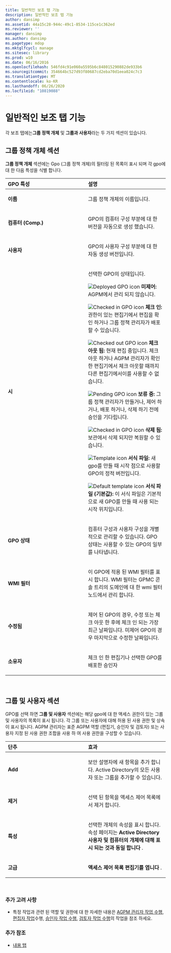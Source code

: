 ```yaml
---
title: 일반적인 보조 탭 기능
description: 일반적인 보조 탭 기능
author: dansimp
ms.assetid: 44a15c28-944c-49c1-8534-115ce1c362ed
ms.reviewer: ''
manager: dansimp
ms.author: dansimp
ms.pagetype: mdop
ms.mktglfcycl: manage
ms.sitesec: library
ms.prod: w10
ms.date: 06/16/2016
ms.openlocfilehash: 546fd4c91e060a5595b6c848015290882de933b6
ms.sourcegitcommit: 354664bc527d93f80687cd2eba70d1eea024c7c3
ms.translationtype: MT
ms.contentlocale: ko-KR
ms.lasthandoff: 06/26/2020
ms.locfileid: "10819088"
---
```

# 일반적인 보조 탭 기능


각 보조 탭에는**그룹 정책 개체** 및 **그룹과 사용자**라는 두 가지 섹션이 있습니다.

## 그룹 정책 개체 섹션


**그룹 정책 개체** 섹션에는 Gpo (그룹 정책 개체)의 필터링 된 목록이 표시 되며 각 gpo에 대 한 다음 특성을 식별 합니다.

<table>
<colgroup>
<col width="50%" />
<col width="50%" />
</colgroup>
<thead>
<tr class="header">
<th align="left">GPO 특성</th>
<th align="left">설명</th>
</tr>
</thead>
<tbody>
<tr class="odd">
<td align="left"><p><strong>이름</strong></p></td>
<td align="left"><p>그룹 정책 개체의 이름입니다.</p></td>
</tr>
<tr class="even">
<td align="left"><p><strong>컴퓨터 (Comp.)</strong></p></td>
<td align="left"><p>GPO의 컴퓨터 구성 부분에 대 한 버전을 자동으로 생성 했습니다.</p></td>
</tr>
<tr class="odd">
<td align="left"><p><strong>사용자</strong></p></td>
<td align="left"><p>GPO의 사용자 구성 부분에 대 한 자동 생성 버전입니다.</p></td>
</tr>
<tr class="even">
<td align="left"><p><strong>시</strong></p></td>
<td align="left"><p>선택한 GPO의 상태입니다.</p>
<p><img src="images/36f6b687-f5cc-40d1-805f-b191d1fb1ace.gif" alt="Deployed GPO icon" /> <strong>미제어: </strong> AGPM에서 관리 되지 않습니다.</p>
<p><img src="images/57b610a5-1c71-4d26-9173-d04abd495fcc.gif" alt="Checked in GPO icon" /> <strong>체크 인: </strong> 권한이 있는 편집기에서 편집을 확인 하거나 그룹 정책 관리자가 배포할 수 있습니다.</p>
<p><img src="images/8e7a7c4e-809a-435a-8b29-30d797936210.gif" alt="Checked out GPO icon" /> <strong>체크 아웃 됨: </strong> 현재 편집 중입니다. 체크 아웃 하거나 AGPM 관리자가 확인 한 편집기에서 체크 아웃할 때까지 다른 편집기에서이를 사용할 수 없습니다.</p>
<p><img src="images/0840a6a3-54a6-4528-98a9-7b122243c1a5.gif" alt="Pending GPO icon" /> <strong>보류 중: </strong> 그룹 정책 관리자가 만들거나, 제어 하거나, 배포 하거나, 삭제 하기 전에 승인을 기다립니다.</p>
<p><img src="images/57b610a5-1c71-4d26-9173-d04abd495fcc.gif" alt="Checked in GPO icon" /> <strong>삭제 됨: </strong> 보관에서 삭제 되지만 복원할 수 있습니다.</p>
<p><img src="images/9b65829d-253c-4f30-9295-c816a6521ed2.gif" alt="Template icon" /> <strong>서식 파일: </strong> 새 gpo를 만들 때 시작 점으로 사용할 GPO의 정적 버전입니다.</p>
<p><img src="images/cd349b8d-c4d8-45ff-b17f-7db882502c58.gif" alt="Default template icon" /> <strong>서식 파일 (기본값): </strong> 이 서식 파일은 기본적으로 새 GPO를 만들 때 사용 되는 시작 위치입니다.</p></td>
</tr>
<tr class="odd">
<td align="left"><p><strong>GPO 상태</strong></p></td>
<td align="left"><p>컴퓨터 구성과 사용자 구성을 개별적으로 관리할 수 있습니다. GPO 상태는 사용할 수 있는 GPO의 일부를 나타냅니다.</p></td>
</tr>
<tr class="even">
<td align="left"><p><strong>WMI 필터</strong></p></td>
<td align="left"><p>이 GPO에 적용 된 WMI 필터를 표시 합니다. WMI 필터는 <strong> </strong> GPMC 콘솔 트리의 도메인에 대 한 wmi 필터 노드에서 관리 합니다.</p></td>
</tr>
<tr class="odd">
<td align="left"><p><strong>수정됨</strong></p></td>
<td align="left"><p>제어 된 GPO의 경우, 수정 또는 체크 아웃 한 후에 체크 인 되는 가장 최근 날짜입니다. 미제어 GPO의 경우 마지막으로 수정한 날짜입니다.</p></td>
</tr>
<tr class="even">
<td align="left"><p><strong>소유자</strong></p></td>
<td align="left"><p>체크 인 한 편집기나 선택한 GPO를 배포한 승인자</p></td>
</tr>
</tbody>
</table>

 

## 그룹 및 사용자 섹션


GPO를 선택 하면 **그룹 및 사용자** 섹션에는 해당 gpo에 대 한 액세스 권한이 있는 그룹 및 사용자의 목록이 표시 됩니다. 각 그룹 또는 사용자에 대해 허용 된 사용 권한 및 상속이 표시 됩니다. AGPM 관리자는 표준 AGPM 역할 (편집기, 승인자 및 검토자) 또는 사용자 지정 된 사용 권한 조합을 사용 하 여 사용 권한을 구성할 수 있습니다.

<table>
<colgroup>
<col width="50%" />
<col width="50%" />
</colgroup>
<thead>
<tr class="header">
<th align="left">단추</th>
<th align="left">효과</th>
</tr>
</thead>
<tbody>
<tr class="odd">
<td align="left"><p><strong>Add</strong></p></td>
<td align="left"><p>보안 설명자에 새 항목을 추가 합니다. Active Directory의 모든 사용자 또는 그룹을 추가할 수 있습니다.</p></td>
</tr>
<tr class="even">
<td align="left"><p><strong>제거</strong></p></td>
<td align="left"><p>선택 된 항목을 액세스 제어 목록에서 제거 합니다.</p></td>
</tr>
<tr class="odd">
<td align="left"><p><strong>특성</strong></p></td>
<td align="left"><p>선택한 개체의 속성을 표시 합니다. 속성 페이지는 <strong> Active Directory 사용자 및 컴퓨터의 개체에 대해 표시 되는 것과 동일 합니다 </strong> .</p></td>
</tr>
<tr class="even">
<td align="left"><p><strong>고급</strong></p></td>
<td align="left"><p><strong>액세스 제어 목록 편집기를 엽니다 </strong> .</p></td>
</tr>
</tbody>
</table>

 

### 추가 고려 사항

-   특정 작업과 관련 된 역할 및 권한에 대 한 자세한 내용은 [AGPM 관리자 작업 수행](performing-agpm-administrator-tasks.md), [편집자 작업](performing-editor-tasks.md)수행, [승인자 작업 수행](performing-approver-tasks.md), [검토자 작업 수행](performing-reviewer-tasks.md)의 작업을 참조 하세요.

### 추가 참조

-   [내용 탭](contents-tab.md)

 

 





